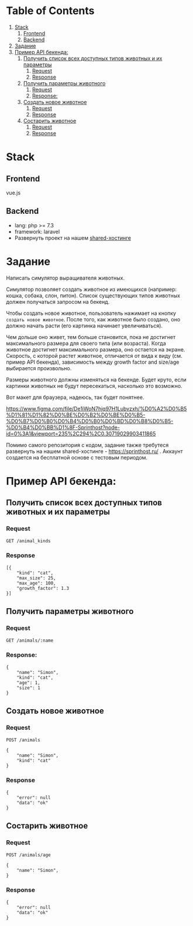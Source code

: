
# Table of Contents

1.  [Stack](#org7683402)
    1.  [Frontend](#org0133db5)
    2.  [Backend](#org989822a)
2.  [Задание](#orgfbef229)
3.  [Пример API бекенда:](#org17ac54e)
    1.  [Получить список всех доступных типов животных и их параметры](#org1f080c3)
        1.  [Request](#org4fa8076)
        2.  [Response](#orgc4fb9a4)
    2.  [Получить параметры животного](#orgcd39a6b)
        1.  [Request](#org6983e45)
        2.  [Response:](#orgcd435c1)
    3.  [Создать новое животное](#orgca51e50)
        1.  [Request](#org5b73e55)
        2.  [Response](#orgfeb6a7b)
    4.  [Состарить животное](#orgb42e801)
        1.  [Request](#org85dd152)
        2.  [Response](#orgee2d9f9)



<a id="org7683402"></a>

# Stack


<a id="org0133db5"></a>

## Frontend

vue.js


<a id="org989822a"></a>

## Backend

-   lang: php >= 7.3
-   framework: laravel
-   Развернуть проект на нашем [shared-хостинге](https://sprinthost.ru/ )

<a id="orgfbef229"></a>

# Задание

Написать симулятор выращивателя животных.

Симулятор позволяет создать животное из имеющихся (например: кошка, собака, слон, питон).
Список существующих типов животных должен получаться запросом на бекенд.

Чтобы создать новое животное, пользователь нажимает на кнопку `создать новое животное`.
После того, как животное было создано, оно должно начать расти (его картинка начинает увеличиваться).

Чем дольше оно живет, тем больше становится, пока не достигнет максимального размера для своего типа (или возраста).
Когда животное достигнет максимального размера, оно остается на экране.
Скорость, с которой растет животное, отличается от вида к виду (см. пример API бекенда),
зависимость между growth factor and size/age выбирается произвольно.

Размеры животного должны изменяться на бекенде.
Будет круто, если картинки животных не будут пересекаться, насколько это возможно.

Вот макет для браузера, надеюсь, так будет понятнее.

<https://www.figma.com/file/De1iWoN7hjq97H1Lubvzxh/%D0%A2%D0%B5%D1%81%D1%82%D0%BE%D0%B2%D0%BE%D0%B5-%D0%B7%D0%B0%D0%B4%D0%B0%D0%BD%D0%B8%D0%B5-%D0%B4%D0%BB%D1%8F-Sprinthost?node-id=0%3A1&viewport=235%2C294%2C0.30719029903411865>


<a id="org17ac54e"></a>

Помимо самого репозитория с кодом, задание также требутеся развернуть на нашем shared-хостинге - https://sprinthost.ru/ . Аккаунт создается на бесплатной основе с тестовым периодом.

# Пример API бекенда:


<a id="org1f080c3"></a>

## Получить список всех доступных типов животных и их параметры


<a id="org4fa8076"></a>

### Request

`GET /animal_kinds`


<a id="orgc4fb9a4"></a>

### Response

    [{
        "kind": "cat",
        "max_size": 25,
        "max_age": 100,
        "growth_factor": 1.3
    }]


<a id="orgcd39a6b"></a>

## Получить параметры животного


<a id="org6983e45"></a>

### Request

`GET /animals/:name`


<a id="orgcd435c1"></a>

### Response:

    {
        "name": "Simon",
        "kind": "cat",
        "age": 1,
        "size": 1
    }


<a id="orgca51e50"></a>

## Создать новое животное


<a id="org5b73e55"></a>

### Request

`POST /animals`

    {
        "name": "Simon",
        "kind": "cat"
    }


<a id="orgfeb6a7b"></a>

### Response

    {
        "error": null
        "data": "ok"
    }


<a id="orgb42e801"></a>

## Состарить животное


<a id="org85dd152"></a>

### Request

`POST /animals/age`

    {
        "name": "Simon",
    }


<a id="orgee2d9f9"></a>

### Response

    {
        "error": null
        "data": "ok"
    }
